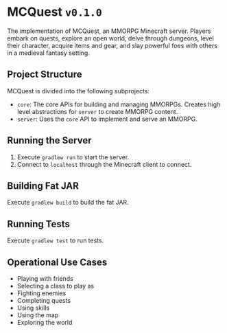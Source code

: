 # MCQuest `v0.1.0`

The implementation of MCQuest, an MMORPG Minecraft server. Players embark on
quests, explore an open world, delve through dungeons, level their character,
acquire items and gear, and slay powerful foes with others in a medieval fantasy
setting.

## Project Structure

MCQuest is divided into the following subprojects:

- `core`: The core APIs for building and managing MMORPGs. Creates high level
  abstractions for `server` to create MMORPG content.
- `server`: Uses the `core` API to implement and serve an MMORPG.

## Running the Server

1. Execute `gradlew run` to start the server.
2. Connect to `localhost` through the Minecraft client to connect.

## Building Fat JAR

Execute `gradlew build` to build the fat JAR.

## Running Tests

Execute `gradlew test` to run tests.

## Operational Use Cases

- Playing with friends
- Selecting a class to play as
- Fighting enemies
- Completing quests
- Using skills
- Using the map
- Exploring the world
